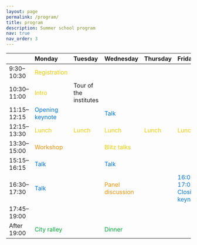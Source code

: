```yaml
---
layout: page
permalink: /program/
title: program
description: Summer school program
nav: true
nav_order: 3 
---
```


|              | Monday                                            | Tuesday                       | Wednesday                               | Thursday | Friday 
| :----------- | :------------------------------------------------ | :---------------------------  | :-------------------------------------- | :------- | :----- 
|9:30–10:30    |<span style="color:#efcc00">Registration</span>    |                               |                                          |          |     
|10:30–11:00   |<span style="color:#efcc00">Intro</span>           |Tour of the institutes         |                                          |         |     
|11:15–12:15   |<span style="color:#0076df">Opening keynote</span> |                               |<span style="color:#0076df">Talk</span>   |          |    
|12:15–13:30   |<span style="color:#efcc00">Lunch</span>           |<span style="color:#efcc00">Lunch</span>|<span style="color:#efcc00">Lunch</span>|<span style="color:#efcc00">Lunch</span>|<span style="color:#efcc00">Lunch</span>
|13:30–15:00   |<span style="color:#F29105">Workshop</span>        |                               |<span style="color:#efcc00">Blitz talks</span>  |          |     
|15:15–16:15   |<span style="color:#0076df">Talk</span>            |                               |<span style="color:#0076df">Talk</span>   |          |
|16:30–17:30   |<span style="color:#0076df">Talk</span>            |                               |<span style="color:#F29105">Panel discussion</span>  |     |<span style="color:#0076df">16:00–17:00 Closing keynote</span>
|17:45–19:00   |                                                   |                               |                                          |          |
|After 19:00   |<span style="color:#00ab37">City ralley</span>     |                               |<span style="color:#00ab37">Dinner</span>|          |        